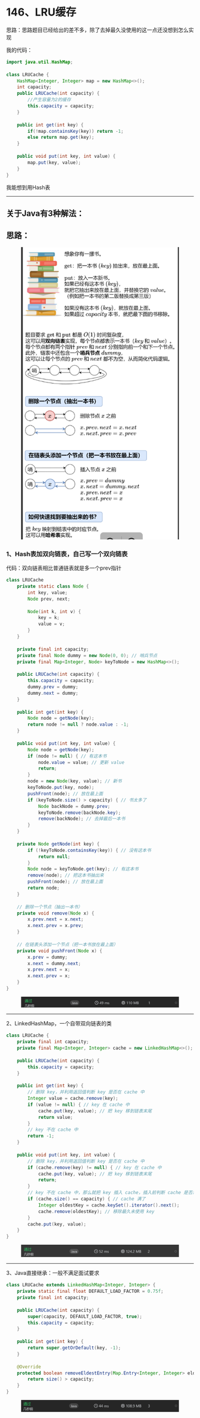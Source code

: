 # 146、LRU缓存

思路：思路题目已经给出的差不多，除了去掉最久没使用的这一点还没想到怎么实现

我的代码：

```java
import java.util.HashMap;

class LRUCache {
    HashMap<Integer, Integer> map = new HashMap<>();
    int capacity;
    public LRUCache(int capacity) {
        //产生容量为2的缓存
        this.capacity = capacity;
    }
    
    public int get(int key) {
        if(!map.containsKey(key)) return -1;
        else return map.get(key);
    }
    
    public void put(int key, int value) {
        map.put(key, value);
    }
}
```

我能想到用Hash表

***

## 关于Java有3种解法：

## 思路：

<figure><img src="../../.gitbook/assets/image (32).png" alt=""><figcaption></figcaption></figure>

### 1、Hash表加双向链表，自己写一个双向链表

代码：双向链表相比普通链表就是多一个prev指针

```java
class LRUCache 
    private static class Node {
        int key, value;
        Node prev, next;

        Node(int k, int v) {
            key = k;
            value = v;
        }
    }

    private final int capacity;
    private final Node dummy = new Node(0, 0); // 哨兵节点
    private final Map<Integer, Node> keyToNode = new HashMap<>();

    public LRUCache(int capacity) {
        this.capacity = capacity;
        dummy.prev = dummy;
        dummy.next = dummy;
    }

    public int get(int key) {
        Node node = getNode(key);
        return node != null ? node.value : -1;
    }

    public void put(int key, int value) {
        Node node = getNode(key);
        if (node != null) { // 有这本书
            node.value = value; // 更新 value
            return;
        }
        node = new Node(key, value); // 新书
        keyToNode.put(key, node);
        pushFront(node); // 放在最上面
        if (keyToNode.size() > capacity) { // 书太多了
            Node backNode = dummy.prev;
            keyToNode.remove(backNode.key);
            remove(backNode); // 去掉最后一本书
        }
    }

    private Node getNode(int key) {
        if (!keyToNode.containsKey(key)) { // 没有这本书
            return null;
        }
        Node node = keyToNode.get(key); // 有这本书
        remove(node); // 把这本书抽出来
        pushFront(node); // 放在最上面
        return node;
    }

    // 删除一个节点（抽出一本书）
    private void remove(Node x) {
        x.prev.next = x.next;
        x.next.prev = x.prev;
    }

    // 在链表头添加一个节点（把一本书放在最上面）
    private void pushFront(Node x) {
        x.prev = dummy;
        x.next = dummy.next;
        x.prev.next = x;
        x.next.prev = x;
    }
}
```

<figure><img src="../../.gitbook/assets/image (33).png" alt=""><figcaption></figcaption></figure>

***

2、LinkedHashMap，一个自带双向链表的类

```java
class LRUCache {
    private final int capacity;
    private final Map<Integer, Integer> cache = new LinkedHashMap<>(); // 自带双向链表

    public LRUCache(int capacity) {
        this.capacity = capacity;
    }

    public int get(int key) {
        // 删除 key，并利用返回值判断 key 是否在 cache 中
        Integer value = cache.remove(key);
        if (value != null) { // key 在 cache 中
            cache.put(key, value); // 把 key 移到链表末尾
            return value;
        }
        // key 不在 cache 中
        return -1;
    }

    public void put(int key, int value) {
        // 删除 key，并利用返回值判断 key 是否在 cache 中
        if (cache.remove(key) != null) { // key 在 cache 中
            cache.put(key, value); // 把 key 移到链表末尾
            return;
        }
        // key 不在 cache 中，那么就把 key 插入 cache，插入前判断 cache 是否满了
        if (cache.size() == capacity) { // cache 满了
            Integer oldestKey = cache.keySet().iterator().next();
            cache.remove(oldestKey); // 移除最久未使用 key
        }
        cache.put(key, value);
    }
}
```

<figure><img src="../../.gitbook/assets/image (36).png" alt=""><figcaption></figcaption></figure>

***

3、Java直接继承：一般不满足面试要求

```java
class LRUCache extends LinkedHashMap<Integer, Integer> {
    private static final float DEFAULT_LOAD_FACTOR = 0.75f;
    private final int capacity;

    public LRUCache(int capacity) {
        super(capacity, DEFAULT_LOAD_FACTOR, true);
        this.capacity = capacity;
    }

    public int get(int key) {
        return super.getOrDefault(key, -1);
    }

    @Override
    protected boolean removeEldestEntry(Map.Entry<Integer, Integer> eldest) {
        return size() > capacity;
    }
}
```

<figure><img src="../../.gitbook/assets/image (35).png" alt=""><figcaption></figcaption></figure>
